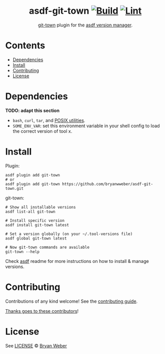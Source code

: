 <div align="center">

# asdf-git-town [![Build](https://github.com/bryanwweber/asdf-git-town/actions/workflows/build.yml/badge.svg)](https://github.com/bryanwweber/asdf-git-town/actions/workflows/build.yml) [![Lint](https://github.com/bryanwweber/asdf-git-town/actions/workflows/lint.yml/badge.svg)](https://github.com/bryanwweber/asdf-git-town/actions/workflows/lint.yml)

[git-town](https://www.git-town.com/) plugin for the [asdf version manager](https://asdf-vm.com).

</div>

# Contents

- [Dependencies](#dependencies)
- [Install](#install)
- [Contributing](#contributing)
- [License](#license)

# Dependencies

**TODO: adapt this section**

- `bash`, `curl`, `tar`, and [POSIX utilities](https://pubs.opengroup.org/onlinepubs/9699919799/idx/utilities.html).
- `SOME_ENV_VAR`: set this environment variable in your shell config to load the correct version of tool x.

# Install

Plugin:

```shell
asdf plugin add git-town
# or
asdf plugin add git-town https://github.com/bryanwweber/asdf-git-town.git
```

git-town:

```shell
# Show all installable versions
asdf list-all git-town

# Install specific version
asdf install git-town latest

# Set a version globally (on your ~/.tool-versions file)
asdf global git-town latest

# Now git-town commands are available
git-town --help
```

Check [asdf](https://github.com/asdf-vm/asdf) readme for more instructions on how to
install & manage versions.

# Contributing

Contributions of any kind welcome! See the [contributing guide](contributing.md).

[Thanks goes to these contributors](https://github.com/bryanwweber/asdf-git-town/graphs/contributors)!

# License

See [LICENSE](LICENSE) © [Bryan Weber](https://github.com/bryanwweber/)
